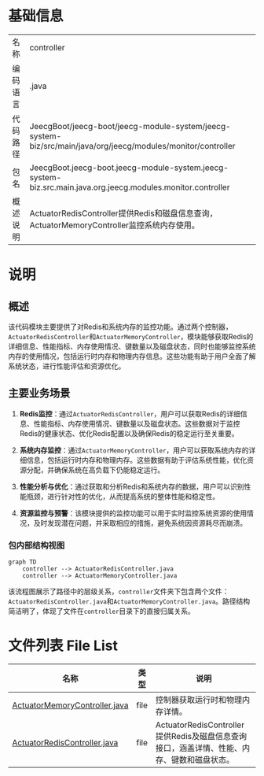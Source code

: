 # 基础信息

|      |      |
|------|------|
| 名称 | controller |
| 编码语言 | .java |
| 代码路径 | JeecgBoot/jeecg-boot/jeecg-module-system/jeecg-system-biz/src/main/java/org/jeecg/modules/monitor/controller |
| 包名 | JeecgBoot.jeecg-boot.jeecg-module-system.jeecg-system-biz.src.main.java.org.jeecg.modules.monitor.controller |
| 概述说明 | ActuatorRedisController提供Redis和磁盘信息查询，ActuatorMemoryController监控系统内存使用。 |

# 说明

## 概述

该代码模块主要提供了对Redis和系统内存的监控功能。通过两个控制器，`ActuatorRedisController`和`ActuatorMemoryController`，模块能够获取Redis的详细信息、性能指标、内存使用情况、键数量以及磁盘状态，同时也能够监控系统内存的使用情况，包括运行时内存和物理内存信息。这些功能有助于用户全面了解系统状态，进行性能评估和资源优化。

## 主要业务场景

1. **Redis监控**：通过`ActuatorRedisController`，用户可以获取Redis的详细信息、性能指标、内存使用情况、键数量以及磁盘状态。这些数据对于监控Redis的健康状态、优化Redis配置以及确保Redis的稳定运行至关重要。

2. **系统内存监控**：通过`ActuatorMemoryController`，用户可以获取系统内存的详细信息，包括运行时内存和物理内存。这些数据有助于评估系统性能，优化资源分配，并确保系统在高负载下仍能稳定运行。

3. **性能分析与优化**：通过获取和分析Redis和系统内存的数据，用户可以识别性能瓶颈，进行针对性的优化，从而提高系统的整体性能和稳定性。

4. **资源监控与预警**：该模块提供的监控功能可以用于实时监控系统资源的使用情况，及时发现潜在问题，并采取相应的措施，避免系统因资源耗尽而崩溃。


### 包内部结构视图

```mermaid
graph TD
    controller --> ActuatorRedisController.java
    controller --> ActuatorMemoryController.java
```

该流程图展示了路径中的层级关系，`controller`文件夹下包含两个文件：`ActuatorRedisController.java`和`ActuatorMemoryController.java`。路径结构简洁明了，体现了文件在`controller`目录下的直接归属关系。

# 文件列表 File List

| 名称   | 类型  | 说明 |
|-------|------|-------------|
| [ActuatorMemoryController.java](ActuatorMemoryController.md) | file | 控制器获取运行时和物理内存详情。 |
| [ActuatorRedisController.java](ActuatorRedisController.md) | file | ActuatorRedisController提供Redis及磁盘信息查询接口，涵盖详情、性能、内存、键数和磁盘状态。 |


